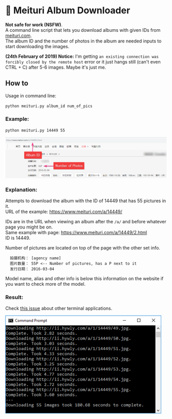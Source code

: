 # :ribbon: Meituri Album Downloader

**Not safe for work (NSFW)**.  
A command line script that lets you download albums with given IDs from [meituri.com](https://www.meituri.com/).  
The album ID and the number of photos in the album are needed inputs to start downloading the images.

**(24th February of 2019) Notice:** I'm getting `an existing connection was forcibly closed by the remote host` error or it just hangs still (can't even CTRL + C) after 5-6 images. Maybe it's just me.

## How to

Usage in command line:

`python meituri.py album_id num_of_pics`

### Example:
`python meituri.py 14449 55`

![](extras/screenshot_site.png)

### Explanation:
Attempts to download the album with the ID of 14449 that has 55 pictures in it.  
URL of the example: https://www.meituri.com/a/14449/

IDs are in the URL when viewing an album after the `/a/` and before whatever page you might be on.  
Same example with page:	https://www.meituri.com/a/14449/2.html  
ID is 14449.

Number of pictures are located on top of the page with the other set info.
```
  拍摄机构： [agency name]
  图片数量： 55P <-- Number of pictures, has a P next to it
  发行日期： 2016-03-04
```
Model name, alias and other info is below this information on the website if you want to check more of the model.

### Result:

Check [this issue](https://github.com/kittenparry/meituri-downloader/issues/1) about other terminal applications.

![](extras/screenshot_cmd.png)
